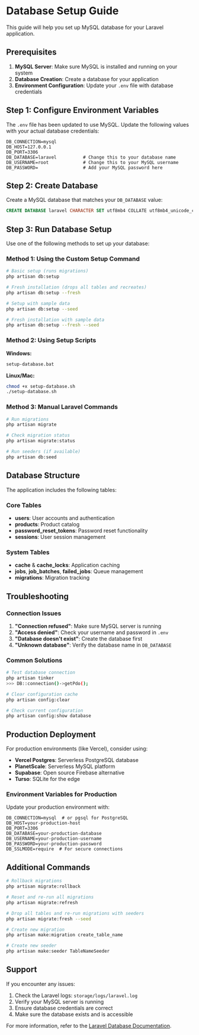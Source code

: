 # Database Setup Guide

This guide will help you set up MySQL database for your Laravel application.

## Prerequisites

1. **MySQL Server**: Make sure MySQL is installed and running on your system
2. **Database Creation**: Create a database for your application
3. **Environment Configuration**: Update your `.env` file with database credentials

## Step 1: Configure Environment Variables

The `.env` file has been updated to use MySQL. Update the following values with your actual database credentials:

```env
DB_CONNECTION=mysql
DB_HOST=127.0.0.1
DB_PORT=3306
DB_DATABASE=laravel          # Change this to your database name
DB_USERNAME=root             # Change this to your MySQL username
DB_PASSWORD=                 # Add your MySQL password here
```

## Step 2: Create Database

Create a MySQL database that matches your `DB_DATABASE` value:

```sql
CREATE DATABASE laravel CHARACTER SET utf8mb4 COLLATE utf8mb4_unicode_ci;
```

## Step 3: Run Database Setup

Use one of the following methods to set up your database:

### Method 1: Using the Custom Setup Command

```bash
# Basic setup (runs migrations)
php artisan db:setup

# Fresh installation (drops all tables and recreates)
php artisan db:setup --fresh

# Setup with sample data
php artisan db:setup --seed

# Fresh installation with sample data
php artisan db:setup --fresh --seed
```

### Method 2: Using Setup Scripts

**Windows:**
```cmd
setup-database.bat
```

**Linux/Mac:**
```bash
chmod +x setup-database.sh
./setup-database.sh
```

### Method 3: Manual Laravel Commands

```bash
# Run migrations
php artisan migrate

# Check migration status
php artisan migrate:status

# Run seeders (if available)
php artisan db:seed
```

## Database Structure

The application includes the following tables:

### Core Tables
- **users**: User accounts and authentication
- **products**: Product catalog
- **password_reset_tokens**: Password reset functionality
- **sessions**: User session management

### System Tables
- **cache** & **cache_locks**: Application caching
- **jobs**, **job_batches**, **failed_jobs**: Queue management
- **migrations**: Migration tracking

## Troubleshooting

### Connection Issues

1. **"Connection refused"**: Make sure MySQL server is running
2. **"Access denied"**: Check your username and password in `.env`
3. **"Database doesn't exist"**: Create the database first
4. **"Unknown database"**: Verify the database name in `DB_DATABASE`

### Common Solutions

```bash
# Test database connection
php artisan tinker
>>> DB::connection()->getPdo();

# Clear configuration cache
php artisan config:clear

# Check current configuration
php artisan config:show database
```

## Production Deployment

For production environments (like Vercel), consider using:

- **Vercel Postgres**: Serverless PostgreSQL database
- **PlanetScale**: Serverless MySQL platform
- **Supabase**: Open source Firebase alternative
- **Turso**: SQLite for the edge

### Environment Variables for Production

Update your production environment with:

```env
DB_CONNECTION=mysql  # or pgsql for PostgreSQL
DB_HOST=your-production-host
DB_PORT=3306
DB_DATABASE=your-production-database
DB_USERNAME=your-production-username
DB_PASSWORD=your-production-password
DB_SSLMODE=require  # For secure connections
```

## Additional Commands

```bash
# Rollback migrations
php artisan migrate:rollback

# Reset and re-run all migrations
php artisan migrate:refresh

# Drop all tables and re-run migrations with seeders
php artisan migrate:fresh --seed

# Create new migration
php artisan make:migration create_table_name

# Create new seeder
php artisan make:seeder TableNameSeeder
```

## Support

If you encounter any issues:

1. Check the Laravel logs: `storage/logs/laravel.log`
2. Verify your MySQL server is running
3. Ensure database credentials are correct
4. Make sure the database exists and is accessible

For more information, refer to the [Laravel Database Documentation](https://laravel.com/docs/database).